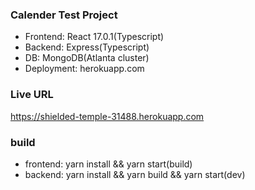 ### Calender Test Project
- Frontend: React 17.0.1(Typescript)
- Backend: Express(Typescript)
- DB: MongoDB(Atlanta cluster)
- Deployment: herokuapp.com
### Live URL
https://shielded-temple-31488.herokuapp.com

### build
- frontend: yarn install && yarn start(build)
- backend: yarn install && yarn build && yarn start(dev)